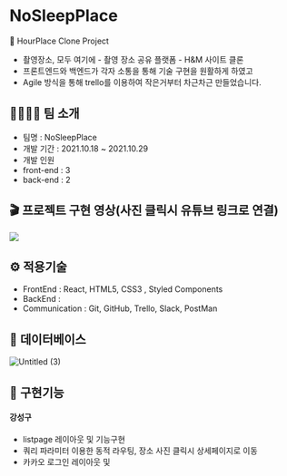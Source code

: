 # NoSleepPlace

🌅 HourPlace Clone Project
- 촬영장소, 모두 여기에 - 촬영 장소 공유 플랫폼 - H&M 사이트 클론
- 프론트엔드와 백엔드가 각자 소통을 통해 기술 구현을 원활하게 하였고 
- Agile 방식을 통해 trello를 이용하여 작은거부터 차근차근 만들었습니다.

## 👩‍👩‍👧‍👦 팀 소개
- 팀명 : NoSleepPlace 
- 개발 기간 : 2021.10.18 ~ 2021.10.29
- 개발 인원
- front-end : 3
- back-end : 2

## 🎬 프로젝트 구현 영상(사진 클릭시 유튜브 링크로 연결)
[![](https://user-images.githubusercontent.com/80348575/139586650-9d5195e7-0c74-45a2-bcff-aa2797f9894f.gif)](https://www.youtube.com/watch?v=gMjL4kwj8cE)

## ⚙️ 적용기술
- FrontEnd : React, HTML5, CSS3 , Styled Components
- BackEnd : 
- Communication : Git, GitHub, Trello, Slack, PostMan

## 💾 데이터베이스 
![Untitled (3)](https://user-images.githubusercontent.com/80348575/139586819-15c5be8b-5b56-4f4c-b21f-7e6ffe7a4fb6.png)

## 📒 구현기능
#### 강성구
- listpage 레이아웃 및 기능구현
- 쿼리 파라미터 이용한 동적 라우팅, 장소 사진 클릭시 상세페이지로 이동
- 카카오 로그인 레이아웃 및 

